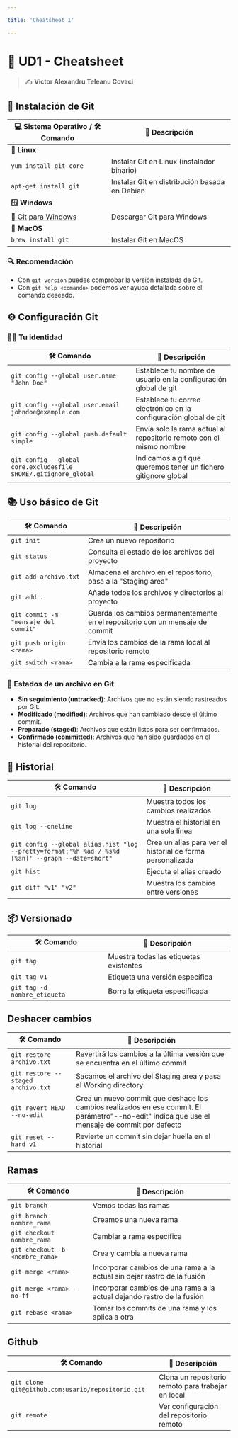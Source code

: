 ```yaml
---

title: 'Cheatsheet 1'

---
```


# 🌟 UD1 - Cheatsheet

> ✍️ **Victor Alexandru Teleanu Covaci**

## 🚀 Instalación de Git

| **💻 Sistema Operativo / 🛠️Comando**             | **📝 Descripción**                            |
|---------------------------------------------------|-----------------------------------------------|
| **🐧 Linux**                                      |                                               |
| `yum install git-core`                            | Instalar Git en Linux (instalador binario)    |
| `apt-get install git`                             | Instalar Git en distribución basada en Debian |
| **🪟 Windows**                                    |                                               |
| [🔗 Git para Windows](https://gitforwindows.org/) | Descargar Git para Windows                    |
| **🍏 MacOS**                                      |                                               |
| `brew install git`                                | Instalar Git en MacOS                         |

### 🔍 **Recomendación**

- Con `git version` puedes comprobar la versión instalada de Git.
- Con `git help <comando>` podemos ver ayuda detallada sobre el comando deseado.

## ⚙️ Configuración Git

### 🧑‍💻 **Tu identidad**

| **🛠️ Comando**                                                  | **📝 Descripción**                                                  |
|------------------------------------------------------------------|---------------------------------------------------------------------|
| `git config --global user.name "John Doe"`                       | Establece tu nombre de usuario en la configuración global de git    |
| `git config --global user.email johndoe@example.com`             | Establece tu correo electrónico en la configuración global de git   |
| `git config --global push.default simple`                        | Envía solo la rama actual al repositorio remoto con el mismo nombre |
| `git config --global core.excludesfile $HOME/.gitignore_global`  | Indicamos a git que queremos tener un fichero gitignore global      |

## 📚 Uso básico de Git

| **🛠️ Comando**                      | **📝 Descripción**                                                                 |
|--------------------------------------|------------------------------------------------------------------------------------|
| `git init`                           | Crea un nuevo repositorio                                                          |
| `git status`                         | Consulta el estado de los archivos del proyecto                                     |
| `git add archivo.txt`                | Almacena el archivo en el repositorio; pasa a la "Staging area"                   |
| `git add .`                          | Añade todos los archivos y directorios al proyecto                                 |
| `git commit -m "mensaje del commit"` | Guarda los cambios permanentemente en el repositorio con un mensaje de commit       |
| `git push origin <rama>`             | Envía los cambios de la rama local al repositorio remoto                           |
| `git switch <rama>`                  | Cambia a la rama especificada                                                      |

### 📁 Estados de un archivo en Git

- **Sin seguimiento (untracked)**: Archivos que no están siendo rastreados por Git.
- **Modificado (modified)**: Archivos que han cambiado desde el último commit.
- **Preparado (staged)**: Archivos que están listos para ser confirmados.
- **Confirmado (committed)**: Archivos que han sido guardados en el historial del repositorio.

## 📜 Historial

| **🛠️ Comando**                                                                                   | **📝 Descripción**                                        |
|---------------------------------------------------------------------------------------------------|-----------------------------------------------------------|
| `git log`                                                                                         | Muestra todos los cambios realizados                      |
| `git log --oneline`                                                                               | Muestra el historial en una sola línea                   |
| `git config --global alias.hist "log --pretty=format:'%h %ad / %s%d [%an]' --graph --date=short"` | Crea un alias para ver el historial de forma personalizada |
| `git hist`                                                                                        | Ejecuta el alias creado                                   |
| `git diff "v1" "v2"`                                                                              | Muestra los cambios entre versiones                       |

## 📦 Versionado

| **🛠️ Comando**              | **📝 Descripción**                     |
|------------------------------|----------------------------------------|
| `git tag`                    | Muestra todas las etiquetas existentes |
| `git tag v1`                 | Etiqueta una versión específica        |
| `git tag -d nombre_etiqueta` | Borra la etiqueta especificada         |

## Deshacer cambios

| **🛠️ Comando**                    | **📝 Descripción**                                                                                                                             |
|------------------------------------|------------------------------------------------------------------------------------------------------------------------------------------------|
| `git restore archivo.txt`          | Revertirá los cambios a la última versión que se encuentra en el último commit                                                                 |
| `git restore --staged archivo.txt` | Sacamos el archivo del Staging area y pasa al Working directory                                                                                |
| `git revert HEAD --no-edit`        | Crea un nuevo commit que deshace los cambios realizados en ese commit. El parámetro"--no-edit" indica que use el mensaje de commit por defecto |
| `git reset --hard v1`              | Revierte un commit sin dejar huella en el historial                                                                                            |

## Ramas

| **🛠️ Comando**                 | **📝 Descripción**                                                       |
|---------------------------------|--------------------------------------------------------------------------|
| `git branch`                    | Vemos todas las ramas                                                    |
| `git branch nombre_rama`        | Creamos una nueva rama                                                   |
| `git checkout nombre_rama`      | Cambiar a rama específica                                                |
| `git checkout -b <nombre_rama>` | Crea y cambia a nueva rama                                               |
| `git merge <rama>`              | Incorporar cambios de una rama a la actual sin dejar rastro de la fusión |
| `git merge <rama> --no-ff`      | Incorporar cambios de una rama a la actual dejando rastro de la fusión   |
| `git rebase <rama>`             | Tomar los commits de una rama y los aplica a otra                        |

## Github

| **🛠️ Comando**                                    | **📝 Descripción**                                 |
|----------------------------------------------------|----------------------------------------------------|
| `git clone git@github.com:usario/repositorio.git`  | Clona un repositorio remoto para trabajar en local |
| `git remote`                                       | Ver configuración del repositorio remoto           | 





